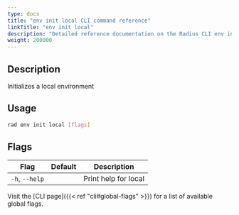 ```yaml
---
type: docs
title: "env init local CLI command reference"
linkTitle: "env init local"
description: "Detailed reference documentation on the Radius CLI env init local command"
weight: 200000
---
```


## Description

Initializes a local environment

## Usage

```bash
rad env init local [flags]
```

## Flags

| Flag | Default | Description |
|------|---------|-------------|
| `-h`, `--help` | | Print help for local

Visit the [CLI page]({{< ref "cli#global-flags" >}}) for a list of available global flags.
